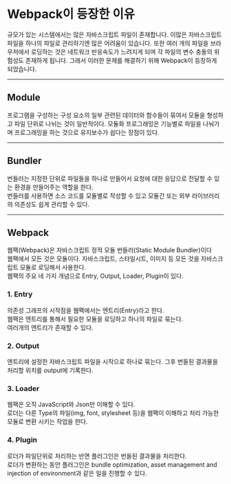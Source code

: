 # Webpack이 등장한 이유
규모가 있는 시스템에서는 많은 자바스크립트 파일이 존재합니다. 이많은 자바스크립트 파일을 하나의 파일로 관리하기엔 많은 어려움이 있습니다. 또한 여러 개의 파일을 브라우저에서 로딩하는 것은 네트워크 반응속도가 느려지게 되며 각 파일의 변수 충돌의 위험성도 존재하게 됩니다. 그래서 이러한 문제를 해결하기 위해 Webpack이 등장하게 되었습니다.

---

## Module
프로그램을 구성하는 구성 요소의 일부
관련된 데이터와 함수들이 묶여서 모듈을 형성하고 파일 단위로 나뉘는 것이 일반적이다.
모듈화 프로그래밍은 기능별로 파일을 나눠가며 프로그래밍을 하는 것으로 유지보수가 쉽다는 장점이 있다.  

---

## Bundler
번들러는 지정한 단위로 파일들을 하나로 만들어서 요청에 대한 응답으로 전달할 수 있는 환경을 만들어주는 역할을 한다.<br />
번들러를 사용하면 소스 코드를 모듈별로 작성할 수 있고 모듈간 또는 외부 라이브러리의 의존성도 쉽게 관리할 수 있다.<br /> 

---

## Webpack
웹팩(Webpack)은 자바스크립트 정적 모듈 번들러(Static Module Bundler)이다<br />
웹팩에서 모든 것은 모듈이다. 자바스크립트, 스타일시트, 이미지 등 모든 것을 자바스크립트 모듈로 로딩해서 사용한다.<br />
웹팩의 주요 네 가지 개념으로 Entry, Output, Loader, Plugin이 있다.<br />  

### 1. Entry
의존성 그래프의 시작점을 웹팩에서는 엔트리(Entry)라고 한다.<br />
웹팩은 엔트리를 통해서 필요한 모듈을 로딩하고 하나의 파일로 묶는다.<br />
여러개의 엔트리가 존재할 수 있다.  

### 2. Output
엔트리에 설정한 자바스크립트 파일을 시작으로 하나로 묶는다. 그후 번들된 결과물을 처리할 위치를 output에 기록한다.

### 3. Loader
웹팩은 오직 JavaScript와 Json만 이해할 수 있다.<br />
로더는 다른 Type의 파일(img, font, stylesheet 등)을 웹팩이 이해하고 처리 가능한 모듈로 변환 시키는 작업을 한다.

### 4. Plugin
로더가 파일단위로 처리하는 반면 플러그인은 번들된 결과물을 처리한다.<br />
로더가 변환하는 동안 플러그인은 bundle optimization, asset management and injection of environment과 같은 일을 진행할 수 있다.